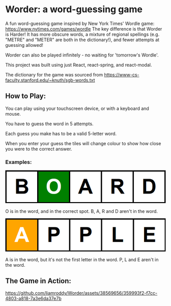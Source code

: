 # Worder: a word-guessing game

A fun word-guessing game inspired by New York Times' Wordle game: https://www.nytimes.com/games/wordle
The key difference is that Worder is Harder!
It has more obscure words, a mixture of regional spellings (e.g. "METRE" and "METER" are both in the dictionary!), and fewer attempts at guessing allowed!

Worder can also be played infinitely - no waiting for 'tomorrow's Wordle'.

This project was built using just React, react-spring, and react-modal.

The dictionary for the game was sourced from https://www-cs-faculty.stanford.edu/~knuth/sgb-words.txt

## How to Play:

You can play using your touchscreen device, or with a keyboard and mouse.

You have to guess the word in 5 attempts.

Each guess you make has to be a valid 5-letter word.

When you enter your guess the tiles will change colour to show how close you were to the correct answer.

### Examples:

![second-letter-is-O-and-green](README_resources/letter_in_correct_spot.png)

O is in the word, and in the correct spot. B, A, R and D aren't in the word.

![first-letter-is-A-and-orange](README_resources/letter_in_incorrect_spot.png)

A is in the word, but it's not the first letter in the word. P, L and E aren't in the word.

## The Game in Action:

https://github.com/liamroddy/Worder/assets/38569656/359993f2-f7cc-4803-a818-7a3e6da37e7b
